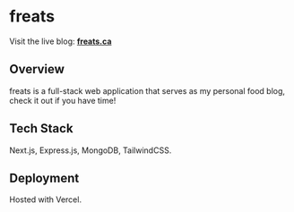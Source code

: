 # freats

Visit the live blog: **[freats.ca](https://freats.ca)**

## Overview

freats is a full-stack web application that serves as my personal food blog, check it out if you have time!

## Tech Stack
Next.js, Express.js, MongoDB, TailwindCSS.

## Deployment
Hosted with Vercel.
